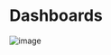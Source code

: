 # Dashboards

![image](https://github.com/darshanbhaiya/Dashboards/assets/145283613/7e257405-4f1c-47dd-90ac-a5a02a570bf4)
